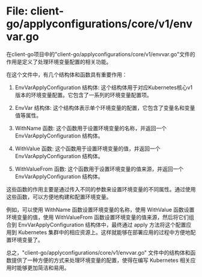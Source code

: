 # File: client-go/applyconfigurations/core/v1/envvar.go

在client-go项目中的"client-go/applyconfigurations/core/v1/envvar.go"文件的作用是定义了处理环境变量配置的相关功能。

在这个文件中，有几个结构体和函数具有重要作用：

1. EnvVarApplyConfiguration 结构体: 这个结构体用于对应Kubernetes核心v1版本的环境变量配置。它包含了一系列的环境变量配置项。

2. EnvVar 结构体: 这个结构体表示单个环境变量的配置，它包含了变量名和变量值等属性。

3. WithName 函数: 这个函数用于设置环境变量的名称，并返回一个 EnvVarApplyConfiguration 结构体。

4. WithValue 函数: 这个函数用于设置环境变量的值，并返回一个 EnvVarApplyConfiguration 结构体。

5. WithValueFrom 函数: 这个函数用于设置环境变量的值来源，并返回一个 EnvVarApplyConfiguration 结构体。

这些函数的作用主要是通过传入不同的参数来设置环境变量的不同属性。通过使用这些函数，可以方便地构建和配置环境变量。

例如，可以使用 WithName 函数设置环境变量的名称，使用 WithValue 函数设置环境变量的值，使用 WithValueFrom 函数设置环境变量的值来源，然后将它们组合到 EnvVarApplyConfiguration 结构体中，最终通过 apply 方法将这个配置应用到 Kubernetes 集群中的相应资源上。这样就能够在部署应用的过程中方便地配置环境变量了。

总之，"client-go/applyconfigurations/core/v1/envvar.go" 文件中的结构体和函数提供了一种方便的方式来处理环境变量的配置，使得在编写 Kubernetes 相关应用时能够更加简洁和易用。

